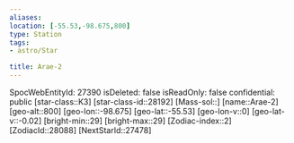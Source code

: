 ```yaml
---
aliases: 
location: [-55.53,-98.675,800]
type: Station
tags:
- astro/Star

title: Arae-2
---
```

SpocWebEntityId: 27390
isDeleted: false
isReadOnly: false
confidential: public
[star-class::K3]
[star-class-id::28192]
[Mass-sol::]
[name::Arae-2]
[geo-alt::800]
[geo-lon::-98.675]
[geo-lat::-55.53]
[geo-lon-v::0]
[geo-lat-v::-0.02]
[bright-min::29]
[bright-max::29]
[Zodiac-index::2]
[ZodiacId::28088]
[NextStarId::27478]



